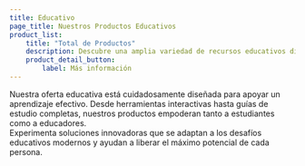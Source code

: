 ```yaml
---
title: Educativo
page_title: Nuestros Productos Educativos
product_list: 
    title: "Total de Productos"
    description: Descubre una amplia variedad de recursos educativos diseñados para inspirar el aprendizaje y fomentar el desarrollo. Nuestra colección curada responde a diversas necesidades educativas en todas las edades.
    product_detail_button:
        label: Más información
---
```

Nuestra oferta educativa está cuidadosamente diseñada para apoyar un aprendizaje efectivo. Desde herramientas interactivas hasta guías de estudio completas, nuestros productos empoderan tanto a estudiantes como a educadores. <br />
Experimenta soluciones innovadoras que se adaptan a los desafíos educativos modernos y ayudan a liberar el máximo potencial de cada persona.